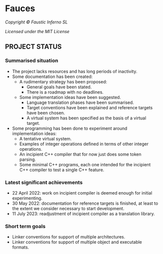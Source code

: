 # Fauces

*Copyright © Faustic Inferno SL*

*Licensed under the MIT License*

## PROJECT STATUS

### Summarised situation

* The project lacks resources and has long periods of inactivity.
* Some documentation has been created:
    * A rudimentary strategy has been proposed:
        * General goals have been stated.
        * There is a roadmap with no deadlines.
    * Some implementation ideas have been suggested.
        * Language translation phases have been summarised.
        * Target conventions have been explained and reference targets have been chosen.
        * A virtual system has been specified as the basis of a virtual target.
* Some programming has been done to experiment around implementation ideas:
    * A tentative virtual system.
    * Examples of integer operations defined in terms of other integer operations.
    * An incipient C++ compiler that for now just does some token parsing.
    * Some minimal C++ programs, each one intended for the incipient C++ compiler to test a single C++ feature.

### Latest significant achievements

* 22 April 2022: work on incipient compiler is deemed enough for initial experimenting.
* 30 May 2022: documentation for reference targets is finished, at least to the extent we consider necessary to start development.
* 11 July 2023: readjustment of incipient compiler as a translation library.
 
### Short term goals

* Linker conventions for support of multiple architectures.
* Linker conventions for support of multiple object and executable formats.
